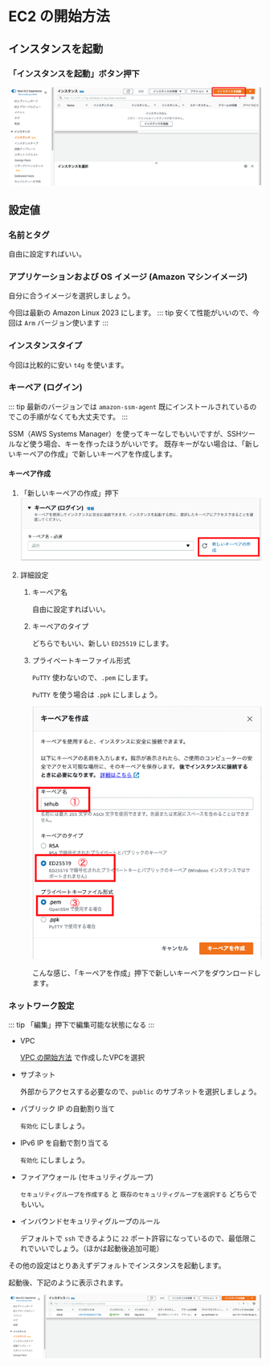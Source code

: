 ---
---

# EC2 の開始方法

## インスタンスを起動
### 「インスタンスを起動」ボタン押下

![インスタンスを起動](./img/new-instans.png)

## 設定値
### 名前とタグ
自由に設定すればいい。

### アプリケーションおよび OS イメージ (Amazon マシンイメージ)
自分に合うイメージを選択しましょう。

今回は最新の Amazon Linux 2023 にします。
::: tip
安くて性能がいいので、今回は `Arm` バージョン使います
:::

### インスタンスタイプ
今回は比較的に安い `t4g` を使います。

### キーペア (ログイン)
::: tip
最新のバージョンでは `amazon-ssm-agent` 既にインストールされているのでこの手順がなくても大丈夫です。
:::

SSM（AWS Systems Manager）を使ってキーなしでもいいですが、SSHツールなど使う場合、キーを作ったほうがいいです。
既存キーがない場合は、「新しいキーペアの作成」で新しいキーペアを作成します。

#### キーペア作成
1. 「新しいキーペアの作成」押下
![新しいキーペアの作成](./img/new-key.png)

1. 詳細設定
    1. キーペア名
    
        自由に設定すればいい。
        
    1. キーペアのタイプ
    
        どちらでもいい、新しい `ED25519` にします。
        
    1. プライベートキーファイル形式

        `PuTTY` 使わないので、`.pem` にします。

        `PuTTY` を使う場合は `.ppk` にしましょう。

        ![キーペア作成詳細設定](./img/new-key-detail.png)

        こんな感じ、「キーペアを作成」押下で新しいキーペアをダウンロードします。

### ネットワーク設定
::: tip
「編集」押下で編集可能な状態になる
:::

* VPC

    [VPC の開始方法](/aws/vpc/new-vpc) で作成したVPCを選択
    
* サブネット

    外部からアクセスする必要なので、`public` のサブネットを選択しましょう。
    
* パブリック IP の自動割り当て

    `有効化` にしましょう。
    
* IPv6 IP を自動で割り当てる

    `有効化` にしましょう。
    
* ファイアウォール (セキュリティグループ)

    `セキュリティグループを作成する` と `既存のセキュリティグループを選択する` どちらでもいい。
    
* インバウンドセキュリティグループのルール
    
    デフォルトで `ssh` できるように `22` ポート許容になっているので、最低限これでいいでしょう。（ほかは起動後追加可能）
    
その他の設定はとりあえずデフォルトでインスタンスを起動します。

起動後、下記のように表示されます。
    
![インスタンス起動後](./img/ec2-instans.png)